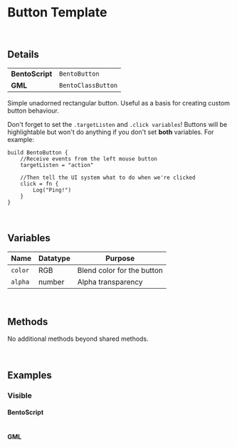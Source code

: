 # Button Template

&nbsp;

## Details

<table>
    <tr>
		<td><b>BentoScript</b></td>
		<td><code>BentoButton</code></td>
    </tr>
    <tr>
		<td><b>GML</b></td>
		<td><code>BentoClassButton</code></td>
    </tr>
</table>

Simple unadorned rectangular button. Useful as a basis for creating custom button behaviour.

Don't forget to set the `.targetListen` and `.click variables`! Buttons will be highlightable but won't do anything if you don't set **both** variables. For example:

```
build BentoButton {
    //Receive events from the left mouse button
    targetListen = "action"
    
    //Then tell the UI system what to do when we're clicked
    click = fn {
        Log("Ping!")
    }
}
```

&nbsp;

## Variables

| Name    | Datatype | Purpose                    |
|---------|----------|----------------------------|
| `color` | RGB      | Blend color for the button |
| `alpha` | number   | Alpha transparency         |

&nbsp;

## Methods

No additional methods beyond shared methods.

&nbsp;

## Examples

### Visible

<!-- tabs:start -->

#### **BentoScript**

```

```

#### **GML**

```

```

<!-- tabs:end -->